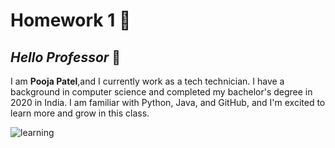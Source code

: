 #  Homework 1 :book:

## *Hello Professor* :wave:

I am **Pooja Patel**,and I currently work as a tech technician. I have a background in computer science and completed my bachelor's degree in 2020 in India. I am familiar with Python, Java, and GitHub, and I'm excited to learn more and grow in this class.




![learning](https://www.howtolearn.com/wp-content/uploads/2020/01/College-Level-Learning-6-1024x819.jpg)